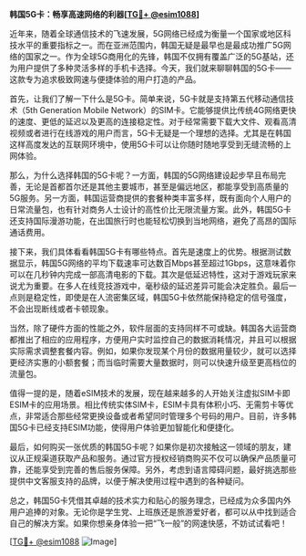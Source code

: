 **韩国5G卡：畅享高速网络的利器[[TG💪+ @esim1088](https://t.me/s/esim1088)]**

近年来，随着全球通信技术的飞速发展，5G网络已经成为衡量一个国家或地区科技水平的重要指标之一。而在亚洲范围内，韩国无疑是最早也是最成功推广5G网络的国家之一。作为全球5G商用化的先锋，韩国不仅拥有覆盖广泛的5G基站，还为用户提供了多种灵活多样的手机卡选择。今天，我们就来聊聊韩国的5G卡——这款专为追求极致网速与便捷体验的用户打造的产品。

首先，让我们了解一下什么是5G卡。简单来说，5G卡就是支持第五代移动通信技术（5th Generation Mobile Network）的SIM卡。它能够提供比传统4G网络更快的速度、更低的延迟以及更高的连接稳定性。对于经常需要下载大文件、观看高清视频或者进行在线游戏的用户而言，5G卡无疑是一个理想的选择。尤其是在韩国这样高度发达的互联网环境中，使用5G卡可以让你随时随地享受到无缝流畅的上网体验。

那么，为什么选择韩国的5G卡呢？一方面，韩国的5G网络建设起步早且布局完善，无论是首都首尔还是其他主要城市，甚至是偏远地区，都能享受到高质量的5G服务。另一方面，韩国运营商提供的套餐种类丰富多样，既有面向个人用户的日常流量包，也有针对商务人士设计的高性价比无限流量方案。此外，韩国5G卡还支持国际漫游功能，在出国旅行时也能轻松切换到当地网络，避免了高昂的国际通话费用。

接下来，我们具体看看韩国5G卡有哪些特点。首先是速度上的优势。根据测试数据显示，韩国5G网络的平均下载速率可达数百Mbps甚至超过1Gbps，这意味着你可以在几秒钟内完成一部高清电影的下载。其次是低延迟特性，这对于游戏玩家来说尤为重要。在多人在线竞技游戏中，毫秒级的延迟差异可能会决定胜负。最后一点则是稳定性，即使是在人流密集区域，韩国5G卡依然能保持稳定的信号强度，不会出现断线或者卡顿现象。

当然，除了硬件方面的性能之外，软件层面的支持同样不可或缺。韩国各大运营商都推出了相应的应用程序，方便用户实时监控自己的数据消耗情况，并且可以根据实际需求调整套餐内容。例如，如果你发现某个月份的数据用量较少，就可以选择更经济实惠的小额套餐；而当临时需要大量数据时，则可以快速升级至更高档位的流量包。

值得一提的是，随着eSIM技术的发展，现在越来越多的人开始关注虚拟SIM卡即ESIM卡的应用场景。相比传统实体SIM卡，ESIM卡具有体积小巧、无需剪卡等优点，非常适合那些经常更换设备或者希望同时管理多个号码的用户。目前，许多韩国5G卡已经支持ESIM功能，使得用户体验更加智能化和便捷化。

最后，如何购买一张优质的韩国5G卡呢？如果你是初次接触这一领域的朋友，建议从正规渠道获取产品和服务。通过官方授权经销商购买不仅可以确保产品质量可靠，还能享受到完善的售后服务保障。另外，考虑到语言障碍问题，最好挑选那些提供中文客服支持的品牌，以便于解决使用过程中遇到的各种疑问。

总之，韩国5G卡凭借其卓越的技术实力和贴心的服务理念，已经成为众多国内外用户追捧的对象。无论你是学生党、上班族还是旅游爱好者，都可以从中找到适合自己的解决方案。如果你想亲身体验一把“飞一般”的网速快感，不妨试试看吧！

[[TG💪+ @esim1088](https://t.me/s/esim1088) ![Image](https://i.postimg.cc/4NQfJmqS/Snipaste-2025-05-13-00-14-12.png)]